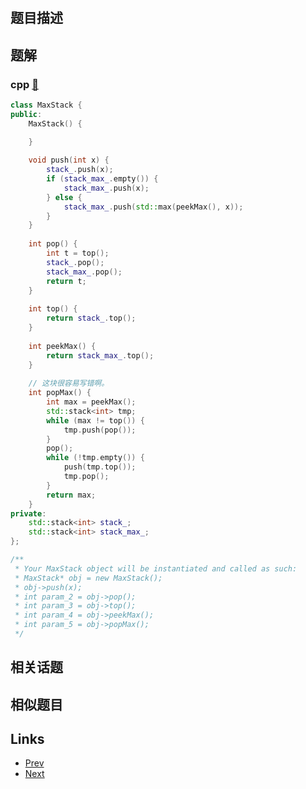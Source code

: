 
# [](https://leetcode-cn.com/problems/max-stack)

## 题目描述



## 题解

### cpp [🔗](max-stack.cpp) 
```cpp
class MaxStack {
public:
    MaxStack() {

    }
    
    void push(int x) {
        stack_.push(x);
        if (stack_max_.empty()) {
            stack_max_.push(x);
        } else {
            stack_max_.push(std::max(peekMax(), x));
        }
    }
    
    int pop() {
        int t = top();
        stack_.pop();
        stack_max_.pop();
        return t;
    }
    
    int top() {
        return stack_.top();
    }
    
    int peekMax() {
        return stack_max_.top();
    }
    
    // 这块很容易写错啊。
    int popMax() {
        int max = peekMax();
        std::stack<int> tmp;
        while (max != top()) {
            tmp.push(pop());
        }
        pop();
        while (!tmp.empty()) {
            push(tmp.top());
            tmp.pop();
        }
        return max;
    }
private:
    std::stack<int> stack_;
    std::stack<int> stack_max_;
};

/**
 * Your MaxStack object will be instantiated and called as such:
 * MaxStack* obj = new MaxStack();
 * obj->push(x);
 * int param_2 = obj->pop();
 * int param_3 = obj->top();
 * int param_4 = obj->peekMax();
 * int param_5 = obj->popMax();
 */
```


## 相关话题



## 相似题目



## Links

- [Prev](../minimum-ascii-delete-sum-for-two-strings/README.md) 
- [Next](../1-bit-and-2-bit-characters/README.md) 

